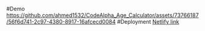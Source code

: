 #Demo
https://github.com/ahmed1532/CodeAlpha_Age_Calculator/assets/73766187/56f6d741-2c97-4380-8917-16afcecd0084
#Deployment
[Netlify link]([https://www.google.com](https://ahmed-mahmoud-age-calculator.netlify.app/)https://ahmed-mahmoud-age-calculator.netlify.app/)
